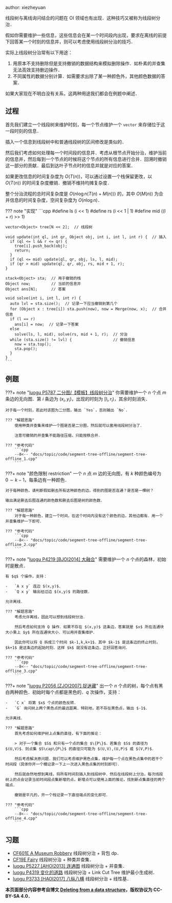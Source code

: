 author: xiezheyuan

线段树与离线询问结合的问题在 OI 领域也有出现．这种技巧又被称为线段树分治．

假如你需要维护一些信息，这些信息会在某一个时间段内出现，要求在离线的前提下回答某一个时刻的信息并，则可以考虑使用线段树分治的技巧．

实际上线段树分治常有以下用途：

1.  用原本不支持删除但是支持撤销的数据结构来模拟删除操作．如朴素的并查集无法高效支持删边操作．
2.  不同属性的数据分别计算．如需要求出除了某一种颜色外，其他颜色数据的答案．

如果大家现在不明白没有关系，这两种用途我们都会在例题中阐述．

## 过程

首先我们建立一个线段树来维护时刻，每一个节点维护一个 `vector` 来存储位于这一段时刻的信息．

插入一个信息到线段树中和普通线段树的区间修改是类似的．

然后我们考虑如何处理每一个时间段的信息并．考虑从根节点开始分治，维护当前的信息并，然后每到一个节点的时候将这个节点的所有信息进行合并．回溯时撤销这一部分的贡献．最后到达叶子节点时的信息并就是对应的答案．

如果更改信息的时间复杂度为 $O(T(n))$，可以通过设置一个栈保留更改，以 $O(T(n))$ 的时间复杂度撤销．撤销不维持均摊复杂度．

整个分治流程的总时间复杂度是 $O(n\log n(T(n) + M(n)))$ 的，其中 $O(M(n))$ 为合并信息的时间复杂度，空间复杂度为 $O(n\log n)$．

??? note "实现"
    ```cpp
    #define ls (i << 1)
    #define rs (i << 1 | 1)
    #define mid ((l + r) >> 1)
    
    vector<Object> tree[N << 2];  // 线段树
    
    void update(int ql, int qr, Object obj, int i, int l, int r) {  // 插入
      if (ql <= l && r <= qr) {
        tree[i].push_back(obj);
        return;
      }
      if (ql <= mid) update(ql, qr, obj, ls, l, mid);
      if (qr > mid) update(ql, qr, obj, rs, mid + 1, r);
    }
    
    stack<Object> sta;  // 用于撤销的栈
    Object now;         // 当前的信息并
    Object ans[N];      // 答案
    
    void solve(int i, int l, int r) {
      auto lvl = sta.size();  // 记录一下应当撤销到第几个
      for (Object x : tree[i]) sta.push(now), now = Merge(now, x);  // 合并信息
      if (l == r)
        ans[i] = now;  // 记录一下答案
      else
        solve(ls, l, mid), solve(rs, mid + 1, r);  // 分治
      while (sta.size() != lvl) {                  // 撤销信息
        now = sta.top();
        sta.pop();
      }
    }
    ```

## 例题

???+ note "[luogu P5787 二分图/【模板】线段树分治](https://www.luogu.com.cn/problem/P5787)"
    你需要维护一个 $n$ 个点 $m$ 条边的无向图．第 $i$ 条边为 $(x_i,y_i)$，出现的时刻为 $[l_i,r_i)$，其余时刻消失．
    
    对于每一个时刻，若此时该图为二分图，输出 `Yes`，否则输出 `No`．
    
    ??? "解题思路"
        使用种类并查集来维护一个图是否是二分图，然后就可以套用线段树分治了．
        
        注意可撤销的并查集不能路径压缩，只能按秩合并．
    
    ??? "参考代码"
        ```cpp
        --8<-- "docs/topic/code/segment-tree-offline/segment-tree-offline_1.cpp"
        ```

???+ note "颜色限制 restriction"
    一个 $n$ 点 $m$ 边的无向图，有 $k$ 种颜色编号为 $0\sim k-1$，每条边有一种颜色．
    
    对于每种颜色，请判断假如删去所有这种颜色的边，得到的图是否连通？是否是一棵树？
    
    输出满足删去后图连通的颜色数和删去后图是树的颜色数．
    
    ??? "解题思路"
        对于每一种颜色，建立一个时间，在这个时间内没有这个颜色的边，其他边都有．用一个并查集维护一下即可．
    
    ??? "参考代码"
        ```cpp
        --8<-- "docs/topic/code/segment-tree-offline/segment-tree-offline_2.cpp"
        ```

???+ note "[luogu P4219 \[BJOI2014\] 大融合](https://www.luogu.com.cn/problem/P4219)"
    需要维护一个 $n$ 个点的森林，初始时是散点．
    
    有 $q$ 个操作，支持：
    
    -   `A x y` 连边 $(x,y)$．
    -   `Q x y` 输出经过边 $(x,y)$ 的路径数．
    
    允许离线．
    
    ??? "解题思路"
        考虑允许离线，因此可以想到线段树分治．
        
        然后考虑如何支持 Q 操作．如果不存在 $(x,y)$ 这条边，答案就是 $x$ 所在连通块大小乘上 $y$ 所在连通块大小．可以用并查集维护．
        
        因此你可以将 Q 拆成三个时间 $k-1,k,k+1$．其中 $k-1$ 是这条边的终止时刻，$k+1$ 是这条边的起始时刻．这样 $k$ 就没有这条边，正好回答询问．
    
    ??? "参考代码"
        ```cpp
        --8<-- "docs/topic/code/segment-tree-offline/segment-tree-offline_3.cpp"
        ```

???+ note "[luogu P2056 \[ZJOI2007\] 捉迷藏](https://www.luogu.com.cn/problem/P2056)"
    出一个 $n$ 个点的树，每个点有黑白两种颜色．初始时每个点都是黑色的．$q$ 次操作，支持：
    
    -   `C x` 将第 $x$ 个点的颜色反转．
    -   `G` 询问树上两个黑色点的最远距离．特别地，若不存在黑色点，输出 $-1$．
    
    允许离线．
    
    ??? "解题思路"
        首先考虑如何维护树上点集的直径，有下面的推论：
        
        > 对于一个集合 $S$ 和只有一个点的集合 $\{P\}$．若集合 $S$ 的直径为 $(U,V)$．则点集 $S\cap\{P\}$ 的直径只可能为 $(U,V),(U,P)$ 或 $(V,P)$．
        
        然后考虑解决原问题．我们可以考虑维护黑色点集，维护每一个点在黑色点集中的若干个时间段（具体你开一个桶记录一下上一次进入黑色点集的时刻即可）．
        
        然后就自然地想到离线，将所有时间刻插入到线段树中．然后在线段树上分治，每次线段树上的点会记录当前时间段点集新增的点，新增点可以使用上面的推论，找到新点集直径的两个端点．
        
        撤销是平凡的，开一个栈记录一下直径端点的变化即可．
    
    ??? "参考代码"
        ```cpp
        --8<-- "docs/topic/code/segment-tree-offline/segment-tree-offline_4.cpp"
        ```

## 习题

-   [CF601E A Museum Robbery](https://codeforces.com/problemset/problem/601/E) 线段树分治 + 背包 dp．
-   [CF19E Fairy](https://codeforces.com/problemset/problem/19/E) 线段树分治 + 种类并查集．
-   [luogu P5227 \[AHOI2013\] 连通图](https://www.luogu.com.cn/problem/P5227) 线段树分治 + 并查集．
-   [luogu P4319 变化的道路](https://www.luogu.com.cn/problem/P4319) 线段树分治 + Link Cut Tree 维护最小生成树．
-   [luogu P3733 \[HAOI2017\] 八纵八横](https://www.luogu.com.cn/problem/P3733) 线段树分治 + 线性基．

**本页面部分内容参考自博文 [Deleting from a data structure](https://cp-algorithms.com/data_structures/deleting_in_log_n.html)，版权协议为 CC-BY-SA 4.0．**
